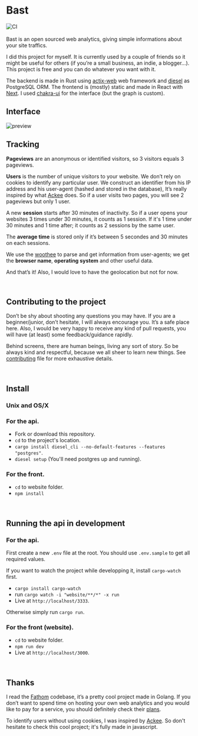 # Bast

![CI](https://github.com/kooparse/bast/workflows/CI/badge.svg)
<br/>
<br/>
Bast is an open sourced web analytics, giving simple informations about your site traffics. 

I did this project for myself. It is currently used by a couple of friends so it might be useful for others (if you’re a small business, an indie, a blogger…). This project is free and you can do whatever you want with it.

The backend is made in Rust using [actix-web](https://github.com/actix/actix-web) web framework and [diesel](https://github.com/diesel-rs/diesel) as PostgreSQL ORM. The frontend is (mostly) static and made in React with [Next](https://github.com/zeit/next.js). I used [chakra-ui](https://chakra-ui.com/) for the interface (but the graph is custom).

## Interface

<img src="https://i.imgur.com/DsE3xcM.png" alt="preview" />
<br/>

## Tracking

**Pageviews** are an anonymous or identified visitors, so 3 visitors equals 3 pageviews. 

**Users** is the number of unique visitors to your website. We don’t rely on cookies to identify any particular user. We construct an identifier from his IP address and his user-agent (hashed and stored in the database), It’s really inspired by what [Ackee](https://github.com/electerious/Ackee) does. So if a user visits two pages, you will see 2 pageviews but only 1 user. 

A new **session** starts after 30 minutes of inactivity. So if a user opens your websites 3 times under 30 minutes, it counts as 1 session. If it's 1 time under 30 minutes and 1 time after; it counts as 2 sessions by the same user.

The **average time** is stored only if it’s between 5 secondes and 30 minutes on each sessions. 

We use the [woothee](https://github.com/woothee/woothee-rust) to parse and get information from user-agents; we get the **browser name**, **operating system** and other useful data.  

And that’s it! Also, I would love to have the geolocation but not for now.

<br/>

## Contributing to the project

Don’t be shy about shooting any questions you may have. If you are a beginner/junior, don’t hesitate, I will always encourage you. It’s a safe place here. Also, I would be very happy to receive any kind of pull requests, you will have (at least) some feedback/guidance rapidly.

Behind screens, there are human beings, living any sort of story. So be always kind and respectful, because we all sheer to learn new things. See [contributing](https://github.com/kooparse/bast/blob/master/CONTRIBUTING.md) file for more exhaustive details.

<br/>

## Install

### Unix and OS/X

### For the api.

- Fork or download this repository.
- `cd` to the project's location.
- `cargo install diesel_cli --no-default-features --features "postgres"`.
- `diesel setup` (You'll need postgres up and running).

### For the front.

- `cd` to website folder.
- `npm install`

<br/>

## Running the api in development

### For the api.

First create a new `.env` file at the root.
You should use `.env.sample` to get all required values.

If you want to watch the project while developping it, install `cargo-watch` first.

- `cargo install cargo-watch`
- run `cargo watch -i "website/**/*" -x run`
- Live at `http://localhost/3333`.

Otherwise simply run `cargo run`.

### For the front (website).

- `cd` to website folder.
- `npm run dev`
- Live at `http://localhost/3000`.

<br/>

## Thanks

I read the [Fathom](https://github.com/usefathom/fathom) codebase, it’s a pretty cool project made in Golang. If you don’t want to spend time on hosting your own web analytics and you would like to pay for a service, you should definitely check their [plans](https://usefathom.com/pricing).

To identify users without using cookies, I was inspired by [Ackee](https://github.com/electerious/Ackee). So don't hesitate to check this cool project; it's fully made in javascript. 
